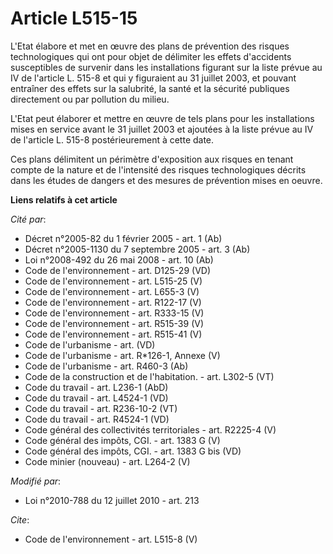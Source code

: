 # Article L515-15

L'Etat élabore et met en œuvre des plans de prévention des risques technologiques qui ont pour objet de délimiter les effets
d'accidents susceptibles de survenir dans les installations figurant sur la liste prévue au IV de l'article L. 515-8 et qui y
figuraient au 31 juillet 2003, et pouvant entraîner des effets sur la salubrité, la santé et la sécurité publiques
directement ou par pollution du milieu. 

L'Etat peut élaborer et mettre en œuvre de tels plans pour les installations mises en service avant le 31 juillet 2003 et
ajoutées à la liste prévue au IV de l'article L. 515-8 postérieurement à cette date. 

Ces plans délimitent un périmètre d'exposition aux risques en tenant compte de la nature et de l'intensité des risques
technologiques décrits dans les études de dangers et des mesures de prévention mises en oeuvre.

**Liens relatifs à cet article**

_Cité par_:

  - Décret n°2005-82 du 1 février 2005 - art. 1 (Ab)
  - Décret n°2005-1130 du 7 septembre 2005 - art. 3 (Ab)
  - Loi n°2008-492 du 26 mai 2008 - art. 10 (Ab)
  - Code de l'environnement - art. D125-29 (VD)
  - Code de l'environnement - art. L515-25 (V)
  - Code de l'environnement - art. L655-3 (V)
  - Code de l'environnement - art. R122-17 (V)
  - Code de l'environnement - art. R333-15 (V)
  - Code de l'environnement - art. R515-39 (V)
  - Code de l'environnement - art. R515-41 (V)
  - Code de l'urbanisme - art. (VD)
  - Code de l'urbanisme - art. R*126-1, Annexe (V)
  - Code de l'urbanisme - art. R460-3 (Ab)
  - Code de la construction et de l'habitation. - art. L302-5 (VT)
  - Code du travail - art. L236-1 (AbD)
  - Code du travail - art. L4524-1 (VD)
  - Code du travail - art. R236-10-2 (VT)
  - Code du travail - art. R4524-1 (VD)
  - Code général des collectivités territoriales - art. R2225-4 (V)
  - Code général des impôts, CGI. - art. 1383 G (V)
  - Code général des impôts, CGI. - art. 1383 G bis (VD)
  - Code minier (nouveau) - art. L264-2 (V)

_Modifié par_:

  - Loi n°2010-788 du 12 juillet 2010 - art. 213

_Cite_:

  - Code de l'environnement - art. L515-8 (V)
